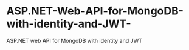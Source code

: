 # ASP.NET-Web-API-for-MongoDB-with-identity-and-JWT-
ASP.NET web API for MongoDB with identity and JWT 
